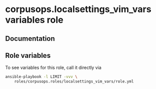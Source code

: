 # corpusops.localsettings_vim_vars variables role
## Documentation

## Role variables
To see variables for this role, call it directly via
```bash
ansible-playbook -l LIMIT -vvv \
    roles/corpusops.roles/localsettings_vim_vars/role.yml
```
